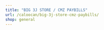 ```yaml
---
title: "BIG 3J STORE / CMZ PAYBILLS"
url: /caloocan/big-3j-store-cmz-paybills/
shop: general
---
```

